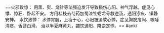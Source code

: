 ==火邪致惊：
用熏、熨、烧针等法强迫发汗导致损伤心阳、神气浮越。症见心悸、惊狂、卧起不安。
方用桂枝去芍药加蜀漆牡蛎龙骨救逆汤，通阳涤痰、镇静安神。
水饮致悸：
水停胃脘，上凌于心，心阳被遏故心悸。症见胸脘痞闷、咳唾清痰，舌苔白滑。
治以半夏麻黄丸，蠲饮通阳、降逆定悸。== 
#anki